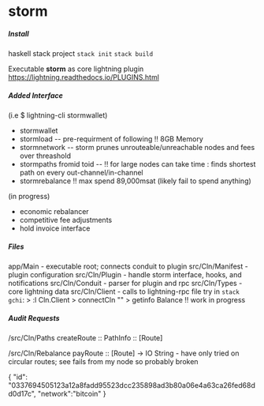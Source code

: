 # storm 

##### Install
haskell stack project
`stack init`
`stack build`

Executable **storm** as core lightning plugin 
https://lightning.readthedocs.io/PLUGINS.html

##### Added Interface
(i.e $ lightning-cli stormwallet)  
- stormwallet 
- stormload -- pre-requirment of following !! 8GB Memory
- stormnetwork -- storm prunes unrouteable/unreachable nodes and fees over threashold  
- stormpaths fromid toid -- !! for large nodes can take time : finds shortest path on every out-channel/in-channel 
- stormrebalance !! max spend 89,000msat (likely fail to spend anything) 
  
(in progress)
- economic rebalancer 
- competitive fee adjustments 
- hold invoice interface

##### Files 
app/Main - executable root; connects conduit to plugin
src/Cln/Manifest - plugin configuration 
src/Cln/Plugin - handle storm interface, hooks, and notifications
src/Cln/Conduit - parser for plugin and rpc 
src/Cln/Types - core lightning data
src/Cln/Client - calls to lightning-rpc file
try in `stack gchi`:
    \> :l Cln.Client
    \> connectCln "<rpc-file-path>" 
    \> getinfo
Balance !! work in progress





##### Audit Requests
/src/Cln/Paths 
createRoute :: PathInfo :: [Route]
    
/src/Cln/Rebalance 
payRoute :: [Route] -> IO String
     - have only tried on circular routes; see fails from my node so probably broken

{
"id": "0337694505123a12a8fadd95523dcc235898ad3b80a06e4a63ca26fed68dd0d17c",
"network":"bitcoin"
}

       


